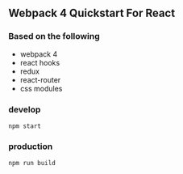 ## Webpack 4 Quickstart For React
### Based on the following
* webpack 4
* react hooks
* redux
* react-router
* css modules

### develop
```
npm start
```

### production
```
npm run build
```